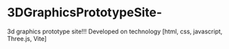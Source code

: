 # 3DGraphicsPrototypeSite-
3d graphics prototype site!!!
Developed on technology [html, css, javascript, Three.js, Vite]
